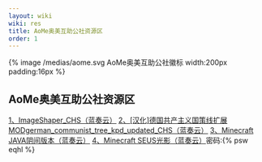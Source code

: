 ```yaml
---
layout: wiki
wiki: res
title: AoMe奥美互助公社资源区
order: 1
---
```

{% image /medias/aome.svg AoMe奥美互助公社徽标 width:200px padding:16px %}
## AoMe奥美互助公社资源区

[1、ImageShaper\_CHS（蓝奏云）](https://aome.lanzout.com/ilkZN0mrs1rg)
[2、[汉化]德国共产主义国策线扩展MODgerman\_communist\_tree\_kpd\_updated\_CHS（蓝奏云）](https://aome.lanzout.com/iaPKe07n0t7c)
[3、Minecraft JAVA阴间版本（蓝奏云）](https://aome.lanzout.com/iV5My0qgh5hc)
[4、Minecraft SEUS光影（蓝奏云）](https://wwod.lanzout.com/b01qjqn2d)密码:{% psw eqhl %}


<link rel="stylesheet" type="text/css" href="https://aome-c.github.io/wwwRes/backgroundResources.css">

